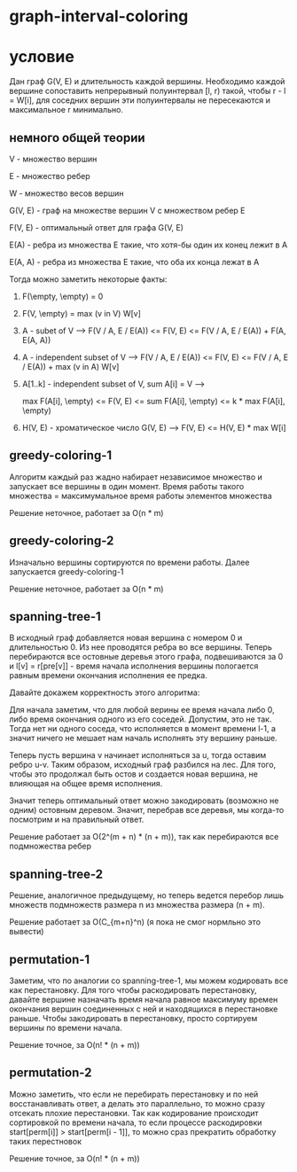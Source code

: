 # graph-interval-coloring

# условие

Дан граф G(V, E) и длительность каждой вершины. Необходимо каждой вершине сопоставить непрерывный полуинтервал [l, r) такой, чтобы r - l = W[i], для соседних вершин эти полуинтервалы не пересекаются и максимальное r минимально. 

## немного общей теории

V - множество вершин

Е - множество ребер

W - множество весов вершин

G(V, E) - граф на множестве вершин V с множеством ребер E

F(V, E) - оптимальный ответ для графа G(V, E)

E(A) - ребра из множества E такие, что хотя-бы один их конец лежит в A

E(A, A) - ребра из множества E такие, что оба их конца лежат в A

Тогда можно заметить некоторые факты:

1. F(\empty, \empty) = 0

2. F(V, \empty) = max (v in V) W[v]

3. A - subet of V --> F(V / A, E / E(A)) <= F(V, E) <= F(V / A, E / E(A)) + F(A, E(A, A))

4. A - independent subset of V --> F(V / A, E / E(A)) <= F(V, E) <= F(V / A, E / E(A)) + max (v in A) W[v]

5. A[1..k] - independent subset of V,  sum A[i] = V --> 
    
    max F(A[i], \empty) <= F(V, E) <= sum F(A[i], \empty) <= k * max F(A[i], \empty)
    
6. H(V, E) - хроматическое число G(V, E) --> F(V, E) <= H(V, E) * max W[i]


## greedy-coloring-1

Алгоритм каждый раз жадно набирает независимое множество и запускает все вершины в один момент. Время работы такого множества = максимумальное время работы элементов множества

Решение неточное, работает за O(n * m)

## greedy-coloring-2

Изначально вершины сортируются по времени работы. Далее запускается greedy-coloring-1

Решение неточное, работает за O(n * m)

## spanning-tree-1

В исходный граф добавляется новая вершина с номером 0 и длительностью 0. Из нее проводятся ребра во все вершины. Теперь перебираются все остовные деревья этого графа, подвешиваются за 0 и l[v] = r[pre[v]] - время начала исполнения вершины пологается равным времени окончания исполнения ее предка.

Давайте докажем корректность этого алгоритма:

Для начала заметим, что для любой верины ее время начала либо 0, либо время окончания одного из его соседей. Допустим, это не так. Тогда нет ни одного соседа, что исполняется в момент времени l-1, а значит ничего не мешает нам началь исполнять эту вершину раньше.

Теперь пусть вершина v начинает исполняться за u, тогда оставим ребро u-v. Таким образом, исходный граф разбился на лес. Для того, чтобы это продолжал быть остов и создается новая вершина, не влияющая на общее время исполнения.

Значит теперь оптимальный ответ можно закодировать (возможно не одним) остовным деревом. Значит, перебрав все деревья, мы когда-то посмотрим и на правильный ответ.

Решение работает за O(2^(m + n) * (n + m)), так как перебираются все подмножества ребер

## spanning-tree-2

Решение, аналогичное предыдущему, но теперь ведется перебор лишь множеств подмножеств размера n из множества размера (n + m). 

Решение работает за O(C_{m+n}^n) (я пока не смог нормльно это вывести)

## permutation-1

Заметим, что по аналогии со spanning-tree-1, мы можем кодировать все как перестановку. Для того чтобы раскодировать перестановку, давайте вершине назначать время начала равное максимуму времен окончания вершин соединенных с ней и находящихся в перестановке раньше. Чтобы закодировать в перестановку, просто сортируем вершины по времени начала. 

Решение точное, за O(n! * (n + m))

## permutation-2 

Можно заметить, что если не перебирать перестановку и по ней восстанавливать ответ, а делать это параллельно, то можно сразу отсекать плохие перестановки. Так как кодирование происходит сортировкой по времени начала, то если  процессе раскодировки start[perm[i]] > start[perm[i - 1]], то можно сраз прекратить обработку таких перестновок

Решение точное, за O(n! * (n + m)) 

